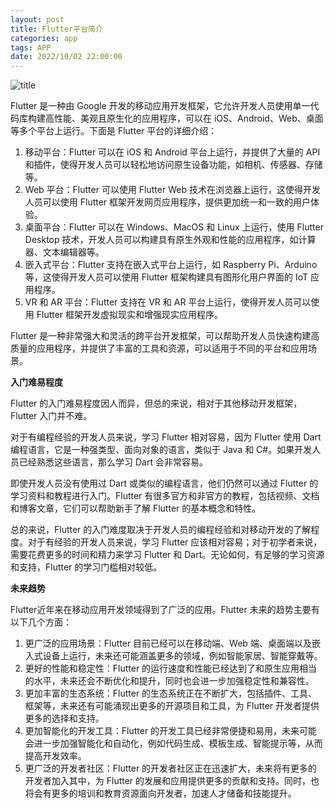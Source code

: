 ```yaml
---
layout: post
title: Flutter平台简介
categories: app 
tags: APP
date: 2022/10/02 22:00:00
---
```


![title](https://image.sideproject.cn/titlex/titlex_219.jpg)

Flutter 是一种由 Google 开发的移动应用开发框架，它允许开发人员使用单一代码库构建高性能、美观且原生化的应用程序，可以在 iOS、Android、Web、桌面等多个平台上运行。下面是 Flutter 平台的详细介绍：

1. 移动平台：Flutter 可以在 iOS 和 Android 平台上运行，并提供了大量的 API 和插件，使得开发人员可以轻松地访问原生设备功能，如相机、传感器、存储等。
2. Web 平台：Flutter 可以使用 Flutter Web 技术在浏览器上运行，这使得开发人员可以使用 Flutter 框架开发网页应用程序，提供更加统一和一致的用户体验。
3. 桌面平台：Flutter 可以在 Windows、MacOS 和 Linux 上运行，使用 Flutter Desktop 技术，开发人员可以构建具有原生外观和性能的应用程序，如计算器、文本编辑器等。
4. 嵌入式平台：Flutter 支持在嵌入式平台上运行，如 Raspberry Pi、Arduino 等，这使得开发人员可以使用 Flutter 框架构建具有图形化用户界面的 IoT 应用程序。
5. VR 和 AR 平台：Flutter 支持在 VR 和 AR 平台上运行，使得开发人员可以使用 Flutter 框架开发虚拟现实和增强现实应用程序。

Flutter 是一种非常强大和灵活的跨平台开发框架，可以帮助开发人员快速构建高质量的应用程序，并提供了丰富的工具和资源，可以适用于不同的平台和应用场景。

**入门难易程度**

Flutter 的入门难易程度因人而异，但总的来说，相对于其他移动开发框架，Flutter 入门并不难。

对于有编程经验的开发人员来说，学习 Flutter 相对容易，因为 Flutter 使用 Dart 编程语言，它是一种强类型、面向对象的语言，类似于 Java 和 C#。如果开发人员已经熟悉这些语言，那么学习 Dart 会非常容易。

即使开发人员没有使用过 Dart 或类似的编程语言，他们仍然可以通过 Flutter 的学习资料和教程进行入门。Flutter 有很多官方和非官方的教程，包括视频、文档和博客文章，它们可以帮助新手了解 Flutter 的基本概念和特性。

总的来说，Flutter 的入门难度取决于开发人员的编程经验和对移动开发的了解程度。对于有经验的开发人员来说，学习 Flutter 应该相对容易；对于初学者来说，需要花费更多的时间和精力来学习 Flutter 和 Dart。无论如何，有足够的学习资源和支持，Flutter 的学习门槛相对较低。

**未来趋势**

Flutter近年来在移动应用开发领域得到了广泛的应用。Flutter 未来的趋势主要有以下几个方面：

1. 更广泛的应用场景：Flutter 目前已经可以在移动端、Web 端、桌面端以及嵌入式设备上运行，未来还可能涵盖更多的领域，例如智能家居、智能穿戴等。
2. 更好的性能和稳定性：Flutter 的运行速度和性能已经达到了和原生应用相当的水平，未来还会不断优化和提升，同时也会进一步加强稳定性和兼容性。
3. 更加丰富的生态系统：Flutter 的生态系统正在不断扩大，包括插件、工具、框架等，未来还有可能涌现出更多的开源项目和工具，为 Flutter 开发者提供更多的选择和支持。
4. 更加智能化的开发工具：Flutter 的开发工具已经非常便捷和易用，未来可能会进一步加强智能化和自动化，例如代码生成、模板生成、智能提示等，从而提高开发效率。
5. 更广泛的开发者社区：Flutter 的开发者社区正在迅速扩大，未来将有更多的开发者加入其中，为 Flutter 的发展和应用提供更多的贡献和支持。同时，也将会有更多的培训和教育资源面向开发者，加速人才储备和技能提升。